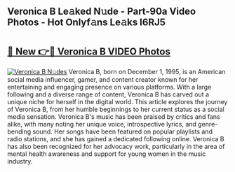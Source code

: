## Veronica B Le𝚊ked N𝚞de - Part-90a Video Photos - Hot Onlyf𝚊ns Le𝚊ks I6RJ5

# <h2><a href="http://ab87974.deff.icu/?id=Veronica+B">🔗 New 👉🔴 Veronica B VIDEO Photos</a></h2>

[![Veronica B N𝚞des](https://i.imgur.com/rIISA9y.gif)](http://ab87974.deff.icu/?id=Veronica+B)
Veronica B, born on December 1, 1995, is an American social media influencer, gamer, and content creator known for her entertaining and engaging presence on various platforms. With a large following and a diverse range of content, Veronica B has carved out a unique niche for herself in the digital world. This article explores the journey of Veronica B, from her humble beginnings to her current status as a social media sensation. Veronica B's music has been praised by critics and fans alike, with many noting her unique voice, introspective lyrics, and genre-bending sound. Her songs have been featured on popular playlists and radio stations, and she has gained a dedicated following online. Veronica B has also been recognized for her advocacy work, particularly in the area of mental health awareness and support for young women in the music industry.
